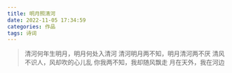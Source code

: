 ```yaml
---
title: 明月照清河
date: 2022-11-05 17:34:59
categories: 作品
tags: 诗词
---
```


> 清河何年生明月，明月何处入清河
> 清河明月两不知，明月清河两不厌
> 清风不识人，风却吹的心儿乱
> 你我两不知，我却随风飘走
> 月在天外，我在河边

